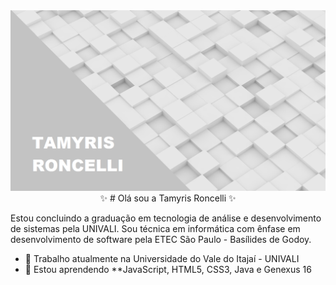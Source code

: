 <img src="https://github.com/tamyrisroncelli/tamyrisroncelli/blob/main/background.png" style="max-width:100%;">

 <center> ✨ # Olá sou a Tamyris Roncelli ✨ </center>
 
 Estou concluindo a graduação em tecnologia de análise e desenvolvimento de sistemas pela UNIVALI.
 Sou técnica em informática com ênfase em desenvolvimento de software pela ETEC São Paulo - Basílides de Godoy.


- 🔭 Trabalho atualmente na Universidade do Vale do Itajaí - UNIVALI
- 🌱 Estou aprendendo **JavaScript, HTML5, CSS3, Java e Genexus 16
<!-- 👯 I’m looking to collaborate on ...
- 🤔 I’m looking for help with ...
- 💬 Ask me about ...
- 📫 How to reach me: ...
- 😄 Pronouns: ...
- ⚡ Fun fact: ...
-->
